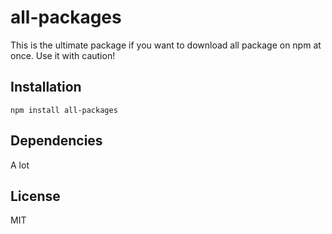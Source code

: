 # all-packages

This is the ultimate package if you want to download all package on npm at once. Use it with caution!

## Installation

```
npm install all-packages
```

## Dependencies

A lot

## License

MIT